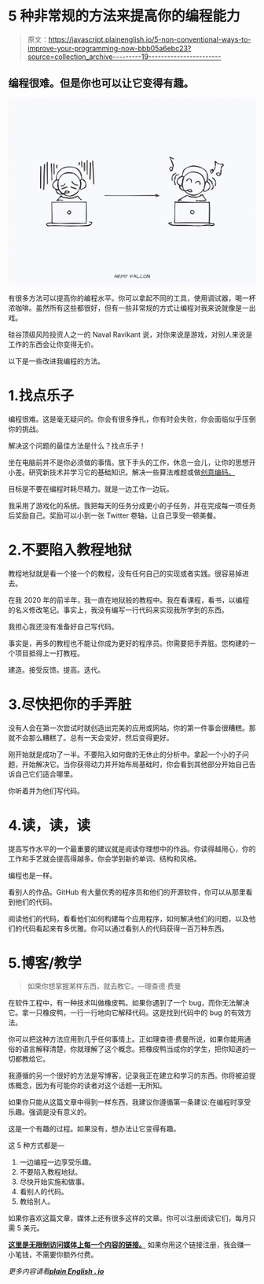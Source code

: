 # 5 种非常规的方法来提高你的编程能力

> 原文：<https://javascript.plainenglish.io/5-non-conventional-ways-to-improve-your-programming-now-bbb05a6ebc23?source=collection_archive---------19----------------------->

## 编程很难。但是你也可以让它变得有趣。

![](img/ab6c2e2c777de25dea50ff636b5d2c26.png)

有很多方法可以提高你的编程水平。你可以拿起不同的工具，使用调试器，喝一杯浓咖啡。虽然所有这些都很好，但有一些非常规的方式让编程对我来说就像是一出戏。

硅谷顶级风险投资人之一的 Naval Ravikant 说，对你来说是游戏，对别人来说是工作的东西会让你变得无价。

以下是一些改进我编程的方法。

# 1.找点乐子

编程很难。这是毫无疑问的。你会有很多挣扎，你有时会失败，你会面临似乎压倒你的挑战。

解决这个问题的最佳方法是什么？找点乐子！

坐在电脑前并不是你必须做的事情。放下手头的工作，休息一会儿，让你的思想开小差。研究新技术并学习它的基础知识。解决一些算法难题或做[创意编码。](https://en.wikipedia.org/wiki/Creative_coding)

目标是不要在编程时耗尽精力。就是一边工作一边玩。

我采用了游戏化的系统。我把每天的任务分成更小的子任务，并在完成每一项任务后奖励自己。奖励可以小到一张 Twitter 卷轴，让自己享受一顿美餐。

# 2.不要陷入教程地狱

教程地狱就是看一个接一个的教程，没有任何自己的实现或者实践。很容易掉进去。

在我 2020 年的前半年，我一直在地狱般的教程中。我在看课程，看书，以编程的名义修改笔记。事实上，我没有编写一行代码来实现我所学到的东西。

我担心我还没有准备好自己写代码。

事实是，再多的教程也不能让你成为更好的程序员。你需要把手弄脏。您构建的一个项目抵得上一打教程。

建造。接受反馈。提高。迭代。

# 3.尽快把你的手弄脏

没有人会在第一次尝试时就创造出完美的应用或网站。你的第一件事会很糟糕。那就不会那么糟糕了。总有一天会变好，然后变得更好。

刚开始就是成功了一半。不要陷入如何做的无休止的分析中。拿起一个小的子问题，开始解决它。当你获得动力并开始布局基础时，你会看到其他部分开始自己告诉自己它们适合哪里。

你听着并为他们写代码。

# 4.读，读，读

提高写作水平的一个最重要的建议就是阅读你理想中的作品。你读得越用心，你的工作和手艺就会提高得越多。你会学到新的单词、结构和风格。

编程也是一样。

看别人的作品。GitHub 有大量优秀的程序员和他们的开源软件，你可以从那里看到他们的代码。

阅读他们的代码，看看他们如何构建每个应用程序，如何解决他们的问题，以及他们的代码看起来有多优雅。你可以通过看别人的代码获得一百万种东西。

# 5.博客/教学

> 如果你想掌握某样东西，就去教它。—理查德·费曼

在软件工程中，有一种技术叫做橡皮鸭。如果你遇到了一个 bug，而你无法解决它。拿一只橡皮鸭，一行一行地向它解释代码。这是找到代码中的 bug 的有效方法。

你可以把这种方法应用到几乎任何事情上。正如理查德·费曼所说，如果你能用通俗的语言解释清楚，你就理解了这个概念。把橡皮鸭当成你的学生，把你知道的一切都教给它。

我遵循的另一个很好的方法是写博客，记录我正在建立和学习的东西。你将被迫提炼概念，因为有可能你的读者对这个话题一无所知。

如果你只能从这篇文章中得到一样东西，我建议你遵循第一条建议:在编程时享受乐趣。强调是没有意义的。

这是一个有趣的过程。如果没有，想办法让它变得有趣。

这 5 种方式都是—

1.  一边编程一边享受乐趣。
2.  不要陷入教程地狱。
3.  尽快开始实施和做事。
4.  看别人的代码。
5.  教给别人。

如果你喜欢这篇文章，媒体上还有很多这样的文章。你可以注册阅读它们，每月只需 5 美元。

[**这里是无限制访问媒体上每一个内容的链接。**](https://arpitfalcon.medium.com/membership) 如果你用这个链接注册，我会赚一小笔钱，不需要你额外付费。

*更多内容请看*[***plain English . io***](http://plainenglish.io/)